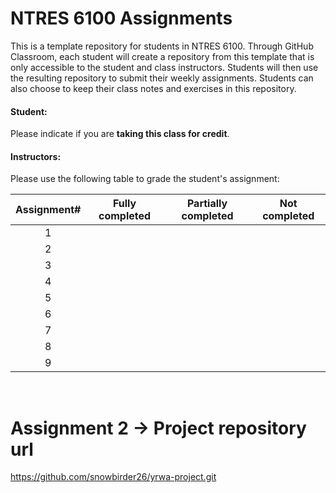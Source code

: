 # NTRES 6100 Assignments

This is a template repository for students in NTRES 6100. Through GitHub Classroom, each student will create a repository from this template that is only accessible to the student and class instructors. Students will then use the resulting repository to submit their weekly assignments. Students can also choose to keep their class notes and exercises in this repository. 

#### Student: 

Please indicate if you are **taking this class for credit**.
#### Instructors:

Please use the following table to grade the student's assignment:

Assignment#  |  Fully completed |  Partially completed  | Not completed |
| :--: | :--: | :--: | :--: |
1  |    |    |    |  
2  |    |    |    |  
3  |    |    |    |  
4  |    |    |    |  
5  |    |    |    |  
6  |    |    |    |  
7  |    |    |    |  
8  |    |    |    |  
9  |    |    |    |  

<br>

# Assignment 2  ->  Project repository url
<https://github.com/snowbirder26/yrwa-project.git>
